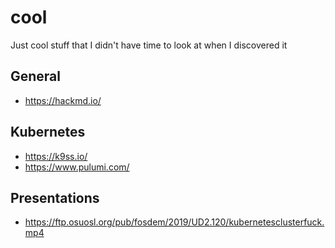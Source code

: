 # cool
Just cool stuff that I didn't have time to look at when I discovered it

## General
  - https://hackmd.io/

## Kubernetes
  - https://k9ss.io/
  - https://www.pulumi.com/
  
## Presentations
  - https://ftp.osuosl.org/pub/fosdem/2019/UD2.120/kubernetesclusterfuck.mp4
